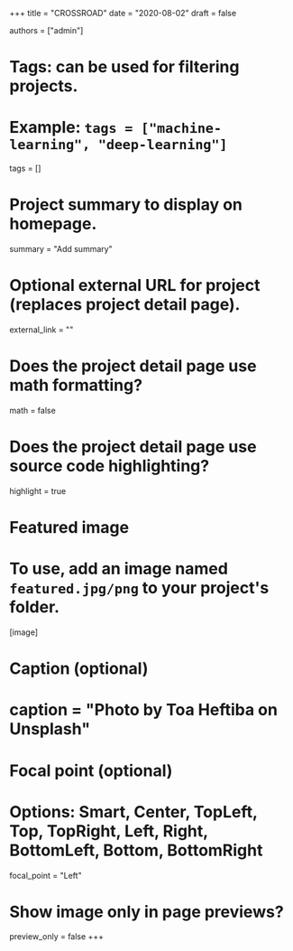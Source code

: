 
+++
title = "CROSSROAD"
date = "2020-08-02"
draft = false

authors = ["admin"]

# Tags: can be used for filtering projects.
# Example: `tags = ["machine-learning", "deep-learning"]`
tags = []

# Project summary to display on homepage.
summary = "Add summary"

# Optional external URL for project (replaces project detail page).
external_link = ""

# Does the project detail page use math formatting?
math = false

# Does the project detail page use source code highlighting?
highlight = true

# Featured image
# To use, add an image named `featured.jpg/png` to your project's folder. 
[image]
  # Caption (optional)
  # caption = "Photo by Toa Heftiba on Unsplash"

  # Focal point (optional)
  # Options: Smart, Center, TopLeft, Top, TopRight, Left, Right, BottomLeft, Bottom, BottomRight
  focal_point = "Left"

  # Show image only in page previews?
  preview_only = false
+++
